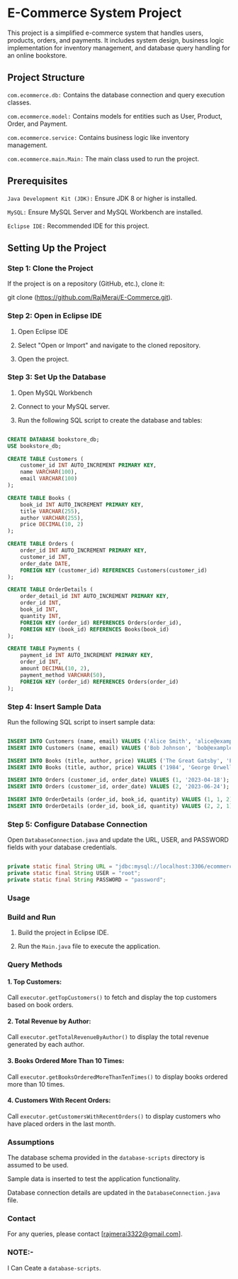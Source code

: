 
# E-Commerce System Project

This project is a simplified e-commerce system that handles users, products, orders, and payments. It includes system design, business logic implementation for inventory management, and database query handling for an online bookstore.


## Project Structure

 ``com.ecommerce.db:`` Contains the database connection and query execution classes.

 ``com.ecommerce.model:`` Contains models for entities such as User, Product, Order, and Payment.

``com.ecommerce.service:`` Contains business logic like inventory management.

``com.ecommerce.main.Main:`` The main class used to run the project.

## Prerequisites

``Java Development Kit (JDK):`` Ensure JDK 8 or higher is installed.

``MySQL:`` Ensure MySQL Server and MySQL Workbench are installed.

``Eclipse IDE:`` Recommended IDE for this project.

## Setting Up the Project

### Step 1: Clone the Project

If the project is on a repository (GitHub, etc.), clone it:

git clone (https://github.com/RajMerai/E-Commerce.git).

### Step 2: Open in Eclipse IDE

1. Open Eclipse IDE

2. Select "Open or Import" and navigate to the cloned repository.

3. Open the project.

### Step 3: Set Up the Database

1. Open MySQL Workbench

2. Connect to your MySQL server.

3. Run the following SQL script to create the database and tables:

```Sql

CREATE DATABASE bookstore_db;
USE bookstore_db;

CREATE TABLE Customers (
    customer_id INT AUTO_INCREMENT PRIMARY KEY,
    name VARCHAR(100),
    email VARCHAR(100)
);

CREATE TABLE Books (
    book_id INT AUTO_INCREMENT PRIMARY KEY,
    title VARCHAR(255),
    author VARCHAR(255),
    price DECIMAL(10, 2)
);

CREATE TABLE Orders (
    order_id INT AUTO_INCREMENT PRIMARY KEY,
    customer_id INT,
    order_date DATE,
    FOREIGN KEY (customer_id) REFERENCES Customers(customer_id)
);

CREATE TABLE OrderDetails (
    order_detail_id INT AUTO_INCREMENT PRIMARY KEY,
    order_id INT,
    book_id INT,
    quantity INT,
    FOREIGN KEY (order_id) REFERENCES Orders(order_id),
    FOREIGN KEY (book_id) REFERENCES Books(book_id)
);

CREATE TABLE Payments (
    payment_id INT AUTO_INCREMENT PRIMARY KEY,
    order_id INT,
    amount DECIMAL(10, 2),
    payment_method VARCHAR(50),
    FOREIGN KEY (order_id) REFERENCES Orders(order_id)
);


```

### Step 4: Insert Sample Data

Run the following SQL script to insert sample data:

```Sql

INSERT INTO Customers (name, email) VALUES ('Alice Smith', 'alice@example.com');
INSERT INTO Customers (name, email) VALUES ('Bob Johnson', 'bob@example.com');

INSERT INTO Books (title, author, price) VALUES ('The Great Gatsby', 'F. Scott Fitzgerald', 10.99);
INSERT INTO Books (title, author, price) VALUES ('1984', 'George Orwell', 8.99);

INSERT INTO Orders (customer_id, order_date) VALUES (1, '2023-04-18');
INSERT INTO Orders (customer_id, order_date) VALUES (2, '2023-06-24');

INSERT INTO OrderDetails (order_id, book_id, quantity) VALUES (1, 1, 2);
INSERT INTO OrderDetails (order_id, book_id, quantity) VALUES (2, 2, 1);


```

### Step 5: Configure Database Connection

Open `DatabaseConnection.java` and update the URL, USER, and PASSWORD fields with your database credentials.

```Java

private static final String URL = "jdbc:mysql://localhost:3306/ecommerce_db";
private static final String USER = "root";
private static final String PASSWORD = "password";


```

### Usage

### Build and Run

1. Build the project in Eclipse IDE.

2. Run the  `Main.java` file to execute the application.

### Query Methods

#### 1. Top Customers:

   Call `executor.getTopCustomers()` to fetch and display the top customers based on book orders.

#### 2. Total Revenue by Author:

  Call `executor.getTotalRevenueByAuthor()` to display the total revenue generated by each author.

#### 3. Books Ordered More Than 10 Times:

  Call `executor.getBooksOrderedMoreThanTenTimes()` to display books ordered more than 10 times.
  
#### 4. Customers With Recent Orders:

  Call `executor.getCustomersWithRecentOrders()` to display customers who have placed orders in the last month.

### Assumptions

  The database schema provided in the `database-scripts` directory is assumed to be used.

  Sample data is inserted to test the application functionality.

  Database connection details are updated in the `DatabaseConnection.java` file.

### Contact

  For any queries, please contact [rajmerai3322@gmail.com].


  ### NOTE:-

  I Can Ceate a `database-scripts`.
